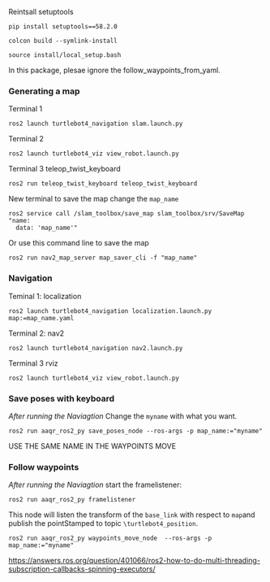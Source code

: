 Reintsall setuptools
```
pip install setuptools==58.2.0
```

```
colcon build --symlink-install
```

```
source install/local_setup.bash
```
In this package, plesae ignore the follow_waypoints_from_yaml.
### Generating a map
Terminal 1
``` 
ros2 launch turtlebot4_navigation slam.launch.py
```
Terminal 2
```
ros2 launch turtlebot4_viz view_robot.launch.py
```
Terminal 3 teleop_twist_keyboard
``` 
ros2 run teleop_twist_keyboard teleop_twist_keyboard
```
New terminal to save the map change the `map_name`
```
ros2 service call /slam_toolbox/save_map slam_toolbox/srv/SaveMap "name:
  data: 'map_name'"
```
Or use this command line to save the map
```
ros2 run nav2_map_server map_saver_cli -f "map_name"
```

### Navigation
Teminal 1: localization
```
ros2 launch turtlebot4_navigation localization.launch.py map:=map_name.yaml
```
Terminal 2: nav2
```
ros2 launch turtlebot4_navigation nav2.launch.py
```
Terminal 3 rviz
```
ros2 launch turtlebot4_viz view_robot.launch.py
```


### Save poses with keyboard

*After running the Naviagtion*
Change the `myname` with what you want.
```
ros2 run aaqr_ros2_py save_poses_node --ros-args -p map_name:="myname"
```
USE THE SAME NAME IN THE WAYPOINTS MOVE
### Follow waypoints

*After running the Naviagtion*
start the framelistener:
```
ros2 run aaqr_ros2_py framelistener
```
This node will listen the transform of the `base_link` with respect to `map`and publish the pointStamped to topic `\turtlebot4_position`.
```
ros2 run aaqr_ros2_py waypoints_move_node  --ros-args -p map_name:="myname"
```
https://answers.ros.org/question/401066/ros2-how-to-do-multi-threading-subscription-callbacks-spinning-executors/
